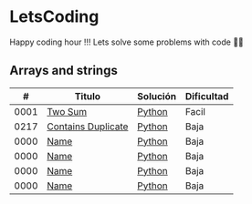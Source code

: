 # LetsCoding
Happy coding hour !!! Lets solve some problems with code 🐱‍💻

## Arrays and strings

| #    | Titulo                                       | Solución                                            | Dificultad |
| ---- | -------------------------------------------- | --------------------------------------------------- | ---------- |
| 0001 | [Two Sum](https://leetcode.com/problems/two-sum/)| [Python](enlace_python)| Facil |
| 0217 | [Contains Duplicate](enlace_a_Contains_Duplicate) | [Python](enlace_a_python) | Baja |
| 0000 | [Name](enlace_a_Product_of_Array_Except_Self) | [Python](enlace_a_python) | Baja |
| 0000 | [Name](enlace_a_programa) | [Python](enlace) | Baja |
| 0000 | [Name](enlace_a_programa) | [Python](enlace) | Baja |
| 0000 | [Name](enlace_a_programa) | [Python](enlace) | Baja |



